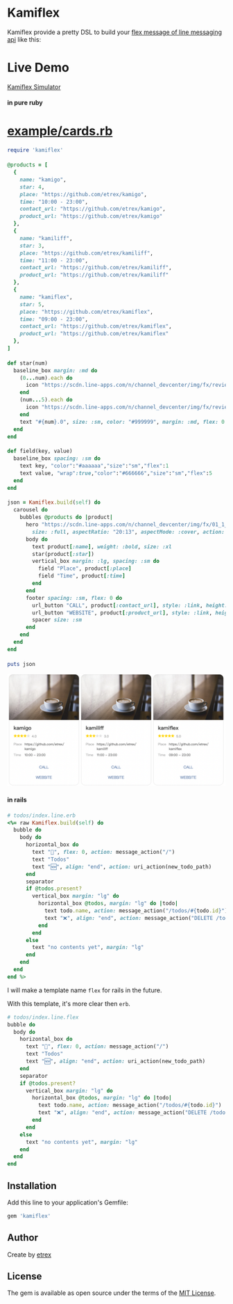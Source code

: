 # Kamiflex
Kamiflex provide a pretty DSL to build your [flex message of line messaging api](https://developers.line.biz/en/docs/messaging-api/using-flex-messages/) like this:


# Live Demo

[Kamiflex Simulator](https://kamiflex.etrex.tw/)

#### in pure ruby

# [example/cards.rb](example/cards.rb)

``` ruby
require 'kamiflex'

@products = [
  {
    name: "kamigo",
    star: 4,
    place: "https://github.com/etrex/kamigo",
    time: "10:00 - 23:00",
    contact_url: "https://github.com/etrex/kamigo",
    product_url: "https://github.com/etrex/kamigo"
  },
  {
    name: "kamiliff",
    star: 3,
    place: "https://github.com/etrex/kamiliff",
    time: "11:00 - 23:00",
    contact_url: "https://github.com/etrex/kamiliff",
    product_url: "https://github.com/etrex/kamiliff"
  },
  {
    name: "kamiflex",
    star: 5,
    place: "https://github.com/etrex/kamiflex",
    time: "09:00 - 23:00",
    contact_url: "https://github.com/etrex/kamiflex",
    product_url: "https://github.com/etrex/kamiflex"
  },
]

def star(num)
  baseline_box margin: :md do
    (0...num).each do
      icon "https://scdn.line-apps.com/n/channel_devcenter/img/fx/review_gold_star_28.png", size: :sm
    end
    (num...5).each do
      icon "https://scdn.line-apps.com/n/channel_devcenter/img/fx/review_gray_star_28.png", size: :sm
    end
    text "#{num}.0", size: :sm, color: "#999999", margin: :md, flex: 0
  end
end

def field(key, value)
  baseline_box spacing: :sm do
    text key, "color":"#aaaaaa","size":"sm","flex":1
    text value, "wrap":true,"color":"#666666","size":"sm","flex":5
  end
end

json = Kamiflex.build(self) do
  carousel do
    bubbles @products do |product|
      hero "https://scdn.line-apps.com/n/channel_devcenter/img/fx/01_1_cafe.png",
        size: :full, aspectRatio: "20:13", aspectMode: :cover, action: uri_action("http://linecorp.com/")
      body do
        text product[:name], weight: :bold, size: :xl
        star(product[:star])
        vertical_box margin: :lg, spacing: :sm do
          field "Place", product[:place]
          field "Time", product[:time]
        end
      end
      footer spacing: :sm, flex: 0 do
        url_button "CALL", product[:contact_url], style: :link, height: :sm
        url_button "WEBSITE", product[:product_url], style: :link, height: :sm
        spacer size: :sm
      end
    end
  end
end

puts json
```

![](image/show_cases/cards.png)

#### in rails
``` ruby
# todos/index.line.erb
<%= raw Kamiflex.build(self) do
  bubble do
    body do
      horizontal_box do
        text "🍔", flex: 0, action: message_action("/")
        text "Todos"
        text "🆕", align: "end", action: uri_action(new_todo_path)
      end
      separator
      if @todos.present?
        vertical_box margin: "lg" do
          horizontal_box @todos, margin: "lg" do |todo|
            text todo.name, action: message_action("/todos/#{todo.id}")
            text "❌", align: "end", action: message_action("DELETE /todos/#{todo.id}")
          end
        end
      else
        text "no contents yet", margin: "lg"
      end
    end
  end
end %>
```

I will make a template name `flex` for rails in the future.

With this template, it's more clear then `erb`.

``` ruby
# todos/index.line.flex
bubble do
  body do
    horizontal_box do
      text "🍔", flex: 0, action: message_action("/")
      text "Todos"
      text "🆕", align: "end", action: uri_action(new_todo_path)
    end
    separator
    if @todos.present?
      vertical_box margin: "lg" do
        horizontal_box @todos, margin: "lg" do |todo|
          text todo.name, action: message_action("/todos/#{todo.id}")
          text "❌", align: "end", action: message_action("DELETE /todos/#{todo.id}")
        end
      end
    else
      text "no contents yet", margin: "lg"
    end
  end
end
```

## Installation
Add this line to your application's Gemfile:

```ruby
gem 'kamiflex'
```

## Author
Create by [etrex](https://etrex.tw)

## License
The gem is available as open source under the terms of the [MIT License](https://opensource.org/licenses/MIT).
